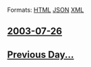 
Formats: [HTML](2003/07/26/index.html)  [JSON](2003/07/26/index.json)  [XML](2003/07/26/index.xml)  

## [2003-07-26](/news/2003/07/26/index.md)

## [Previous Day...](/news/2003/07/25/index.md)

